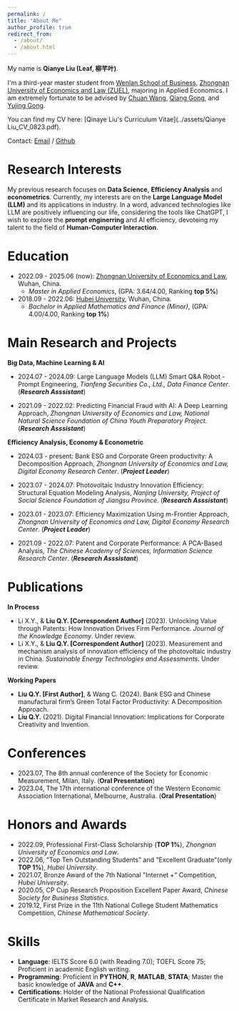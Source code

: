 ```yaml
---
permalink: /
title: "About Me"
author_profile: true
redirect_from: 
  - /about/
  - /about.html
---
```

My name is **Qianye Liu (Leaf, 柳芊叶)**.

I'm a third-year master student from [Wenlan School of Business](http://wls.zuel.edu.cn/), [Zhongnan University of Economics and Law (ZUEL)](https://www.zuel.edu.cn/), majoring in Applied Economics. I am extremely fortunate to be advised by [Chuan Wang](https://www.researchgate.net/profile/Chuan-Wang-52), [Qiang Gong](https://wls.zuel.edu.cn/eng/2018/0830/c7071a197968/page.htm), and [Yujing Gong](https://wls.zuel.edu.cn/eng/2018/1205/c7071a205709/page.htm).

You can find my CV here: [Qinaye Liu's Curriculum Vitae](../assets/Qianye Liu_CV_0823.pdf).

Contact: [Email](mailto:liuqianye@stu.zuel.edu.cn) / [Github](https://github.com/Qianye-Liu)

Research Interests
======
My previous research focuses on **Data Science**, **Efficiency Analysis** and **econometrics**. Currently, my interests are on the **Large Language Model (LLM)** and its applications in industry. In a word, advanced technologies like LLM are positively influencing our life, considering the tools like ChatGPT, I wish to explore the **prompt enginerring** and AI efficiency, devoteing my talent to the field of **Human-Computer Interaction**.

Education
======
- 2022.09 - 2025.06 (now): [Zhongnan University of Economics and Law](https://www.zuel.edu.cn/), Wuhan, China.
  - *Master in Applied Economics*, (GPA: 3.64/4.00, Ranking **top 5%**)
- 2018.09 - 2022.06: [Hubei University](https://www.hubu.edu.cn/), Wuhan, China.
  - *Bachelor in Applied Mathematics and Finance (Minor)*, (GPA: 4.00/4.00, Ranking **top 1%**)

Main Research and Projects
======
  **Big Data, Machine Learning & AI**
  - 2024.07 - 2024.09: Large Language Models (LLM) Smart Q&A Robot - Prompt Engineering, *Tianfeng Securities Co., Ltd., Data Finance Center*. (__*Research Asssistant*__)
     
  - 2021.09 - 2022.02: Predicting Financial Fraud with AI: A Deep Learning Approach, *Zhongnan University of Economics and Law, National Natural Science Foundation of China Youth Preparatory Project*. (__*Research Asssistant*__)
     
  **Efficiency Analysis, Economy & Econometric**
  - 2024.03 - present: Bank ESG and Corporate Green productivity: A Decomposition Approach, *Zhongnan University of Economics and Law, Digital Economy Research Center*. (__*Project Leader*__)
     
  - 2023.07 - 2024.07: Photovoltaic Industry Innovation Efficiency: Structural Equation Modeling Analysis, *Nanjing University, Project of Social Science Foundation of Jiangsu Province*. (__*Research Asssistant*__)
     
  - 2023.01 - 2023.07: Efficiency Maximization Using m-Frontier Approach, *Zhongnan University of Economics and Law, Digital Economy Research Center*. (__*Project Leader*__)
     
  - 2021.09 - 2022.07: Patent and Corporate Performance: A PCA-Based Analysis, *The Chinese Academy of Sciences, Information Science Research Center*. (__*Research Asssistant*__)

Publications
======
**In Process**
- Li X.Y., & **Liu Q.Y. \[Correspondent Author\]** (2023). Unlocking Value through Patents: How Innovation Drives Firm Performance. *Journal of the Knowledge Economy*. Under review.
- Li X.Y., & **Liu Q.Y. \[Correspondent Author\]** (2023). Measurement and mechanism analysis of innovation efficiency of the photovoltaic industry in China. *Sustainable Energy Technologies and Assessments*. Under review.

**Working Papers**
- **Liu Q.Y. \[First Author\]**, & Wang C. (2024). Bank ESG and Chinese manufactural firm’s Green Total Factor Productivity: A Decomposition Approach.
- **Liu Q.Y.** (2021). Digital Financial Innovation: Implications for Corporate Creativity and Invention.

Conferences
======
- 2023.07, The 8th annual conference of the Society for Economic Measurement, Milan, Italy. (**Oral Presentation**)
- 2023.04, The 17th international conference of the Western Economic Association International, Melbourne, Australia. (**Oral Presentation**)

Honors and Awards
======
- 2022.09, Professional First-Class Scholarship (**TOP 1%**), *Zhongnan University of Economics and Law*.
- 2022.06, "Top Ten Outstanding Students" and "Excellent Graduate"(only **TOP 1%**), *Hubei University*.
- 2021.07, Bronze Award of the 7th National "Internet +" Competition, *Hubei University*.
- 2020.05, CP Cup Research Proposition Excellent Paper Award, *Chinese Society for Business Statistics*.
- 2019.12, First Prize in the 11th National College Student Mathematics Competition, *Chinese Mathematical Society*.

Skills
======
- **Language**: IELTS Score 6.0 (with Reading 7.0); TOEFL Score 75; Proficient in academic English writing.
- **Programming**: Proficient in **PYTHON**, **R**, **MATLAB**, **STATA**; Master the basic knowledge of **JAVA** and **C++**.
- **Certifications**: Holder of the National Professional Qualification Certificate in Market Research and Analysis.










